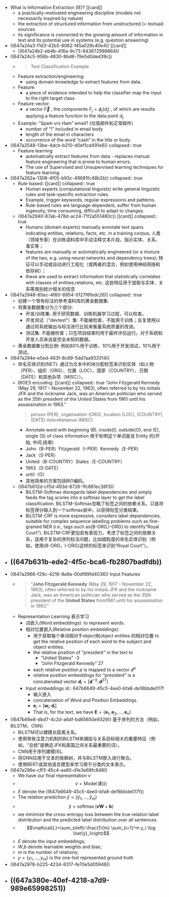 - What is Information Extraction (IE)? [[card]]
	- a practically-motivated engineering discipline (models not necessarily inspired by nature)
	- the extraction of structured information from unstructured (= textual) sources.
	- its significance is connected to the growing amount of information in text and its potential use in systems (e.g. question answering)
- ((647a24a3-f1d3-42b5-8062-f45a029c40e4)) [[card]]
	- ((647a24b2-eb4b-416a-9c73-843672998864))
- ((647a24c5-956b-4830-8bd6-79e5d0ded39c))
	- > Text Classification Example
	- Feature extraction/engineering:
		- using domain knowledge to extract features from data.
	- Feature:
		- a piece of evidence intended to help the classifier map the input to the right target class
	- Feature vector:
		- a vector $\vec{F}$ , the components $F_j=\phi_j\left(d_j\right)$ , of which are
		  results applying a feature function to the data point $d_j$.
	- Example: “Spam vrs Ham” email? (垃圾邮件和正常邮件)
		- number of “!” included in email body
		- length of the email in characters
		- occurrence of the word “cash” in the title or body.
- ((647a2548-13be-4dcb-b210-d0ef1cd491e6))
  collapsed:: true
	- Feature learning
		- automatically extract features from data - replaces manual feature engineering that is prone to human errors.
		- The use of Supervised and Unsupervised learning techniques for feature learning.
- ((647a262a-1308-4f05-b93c-49681fc48b2b))
  collapsed:: true
	- Rule-based: [[card]]
	  collapsed:: true
		- Human experts (computational linguists) write general linguistic rules and task-specific extraction rules.
		- Example, trigger keywords, regular expressions and patterns.
		- Rule-based rules are language dependent, suffer from human ingenuity, time consuming, difficult to adapt to changes.
	- ((647a2940-87ab-478d-ac24-71f2a551480c)) [[card]]
	  collapsed:: true
		- Humans (domain experts) manually annotate text spans indicating entities, relations, facts, etc. in a training corpus;
		  人类（领域专家）在训练语料库中手动注释文本片段，指示实体、关系、事实等；
		- features are manually or automatically engineered (or a mixture of the two, e.g. using neural networks and dependency trees);
		  特征可以手动或自动进行工程化（或两者的混合，例如使用神经网络和依存树）；
		- these are used to extract information that statistically correlates with classes of entities,relations, etc.
		  这些特征用于提取与实体、关系等类别统计相关的信息
- ((647a2948-85ec-4f60-8954-0127f6fedc26))
  collapsed:: true
	- 创建一个带有标注的参考语料库的黄金数据集:
	- 将黄金数据集分为三个部分:
		- 开发/训练集: 用于研究数据、训练机器学习过程，可以检查。
		- 开发测试（"devtest"）集: 不能被检查，不能用于训练；反复使用以通过将系统输出与标注进行比较来衡量系统质量的改进。
		- 测试集: 不能被检查；只在项目结束时用于最终评估运行。对于系统和开发人员来说是完全未知的数据。
	- 黄金数据集分割比例: 例如80%用于训练，10%用于开发测试，10%用于测试。
- ((647a294e-e5ed-463f-8c69-5dd7aa933314))
	- 命名实体识别(NET): 通过为文本中的块分配标签来识别实体（如人物（PER）、组织（ORG）、位置（LOC）、国家（COUNTRY）、日期（DATE）和其他杂项（MISC））。
	- BIOES encoding: [[card]] 
	  collapsed:: true
	  “John Fitzgerald Kennedy (May 29, 1917 – November 22, 1963), often referred to by his initials JFK and the nickname Jack, was an American politician who served as the 35th president of the United States from 1961 until his assassination in 1963.”
	  > person (PER), organisation (ORG), location (LOC), (COUNTRY), (DATE) miscellaneous (MISC)
		- Annotate word with beginning (B), inside(I), outside(O), end (E), single (S) of class information
		  用于标明这个单词是该 Entity 的(开始, 中间,结束)
		- John（B-PER）Fitzgerald（I-PER）Kennedy（E-PER）
		- Jack（S-PER）
		- United（B-COUNTRY）States（E-COUNTRY）
		- 1963（S-DATE）
		- until（O）
		- 其他简单的方案包括BIO编码。
	- ((647b612d-cf5d-493d-8726-1fc861ec36f3))
		- BiLSTM-Softmax disregards label dependencies and simply feeds the tag scores into a softmax layer to get the label classification.
		  BiLSTM-Softmax忽略了标签之间的依赖关系，只是将标签得分输入到一个softmax层中，以获得标签分类结果。
		- BiLSTM-CRF is more expressive, considers label dependencies, suitable for complex sequence labelling problems such as fine-grained NER (i.e., tags such as{B-ORG,I-ORG} to identify“Royal Court”).
		  BiLSTM-CRF更加具有表现力，考虑了标签之间的依赖关系，适用于复杂的序列标注问题，比如细粒度的命名实体识别（例如，使用{B-ORG，I-ORG}这样的标签来识别“Royal Court”）。
- ((647b631b-ede2-4f5c-bca6-fb2807badfdb))
	-
- ((647a2966-f29c-4216-8a9a-00df89fd4036)) Input Features
	- > “**John Fitzgerald Kennedy** (May 29, 1917 – November 22, 1963), often referred to by his initials JFK and the nickname Jack, was an American politician who served as the 35th president of the **United States** from1961 until his assassination in 1963.”
	- Representation Learning 表示学习
		- 词嵌入(Word embeddings): to represent words.
		- 相对位置嵌入(Relative position embeddings):
			- 用于获取每个单词相对于object和object entities 的相对位置
			  to get the relative position of each word to the subject and object entities.
			- the relative position of “president” in the text to
				- “United States”   -3
				- “John Fitzgerald Kennedy”  27
			- each relative position $p$ is mapped to a vector $d^p$
			- relative position embeddings for “president” is a concatenated vector $\mathbf{d}_i=\left[\mathbf{d}^{-3} ; \mathbf{d}^{27}\right]$
		- Input embeddings
		  id:: 647b6649-45c5-4ee0-bfa8-de16bbde017f
			- 输入嵌入
			- concatenation of Word and Position Embeddings.
			- $\mathbf{e}_i=\left[\mathbf{w}_i ; \mathbf{d}_i\right]$
			- That is, for the text, we have $\mathbf{E}=\left\{\mathbf{e}_1, \mathbf{e}_2, \ldots, \mathbf{e}_n\right\}$
- ((647b66e8-dbd7-4c2d-a6df-bd65650e9329))
  基于序列的方法（例如，BiLSTM、CNN）
	- BiLSTM可以建模长距离关系。
	- 使用带有注意力机制的BiLSTM来捕捉与关系目标相关的重要特征（例如，“总统”是确定JFK和美国之间关系最重要的词）。
	- CNN用于序列建模[6]。
	- 将GNN应用于文本的依赖树，并与BiLSTM嵌入进行聚合。
	- 使用BERT或其他语言模型来学习用于分类的文本表示。
- ((647a296e-cff3-45c4-aa80-d1e3e68fc848))
	- We have our final representation $v$
	- $$v=\operatorname{Model}(\mathbf{E})))$$
	- $E$ denote the ((647b6649-45c5-4ee0-bfa8-de16bbde017f))
	- The relation prediction $\hat{y}=\left\{\hat{y}_1, \ldots, \hat{y}_m\right\}$
	- $$\hat{y}=\operatorname{softmax}(\mathbf{v W}+\mathbf{b})$$
	- we minimize the cross-entropy loss between the true relation label distribution and the predicted label distribution over all sentences.
	- $$\mathcal{L}=\sum_s\left(-\frac{1}{m} \sum_{i=1}^m y_i \log \hat{y}_i\right)$$
	- $E$ denote the input embeddings;
	- $W$,$b$ denote learnable weights and bias;
	- $m$ is the number of relations;
	- $y=\left\{y_1, \ldots, y_m\right\}$ is the one-hot represented ground truth
- ((647a2978-b225-4234-8317-fe70e5d05946))
- ((647a380e-40ef-4218-a7d9-989e65998251))
	-